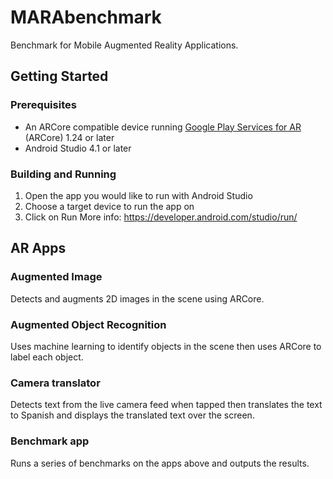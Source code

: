 # MARAbenchmark
Benchmark for Mobile Augmented Reality Applications.

## Getting Started

### Prerequisites
 * An ARCore compatible device running [Google Play Services for AR](https://play.google.com/store/apps/details?id=com.google.ar.core) (ARCore) 1.24 or later
 * Android Studio 4.1 or later

### Building and Running
1. Open the app you would like to run with Android Studio
2. Choose a target device to run the app on
3. Click on Run
More info: https://developer.android.com/studio/run/

## AR Apps

### Augmented Image
Detects and augments 2D images in the scene using ARCore.

### Augmented Object Recognition
Uses machine learning to identify objects in the scene then uses ARCore to label each object.

### Camera translator
Detects text from the live camera feed when tapped then translates the text to Spanish and displays the translated text over the screen.

### Benchmark app
Runs a series of benchmarks on the apps above and outputs the results.
